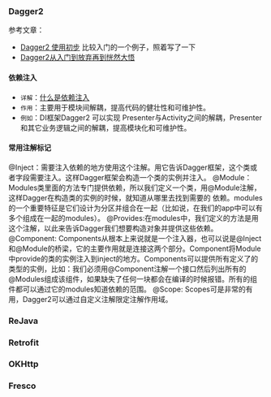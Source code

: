 ### Dagger2

参考文章：
- [Dagger2 使用初步](http://www.cnblogs.com/zhuyp1015/p/5119727.html) 比较入门的一个例子，照着写了一下
- [Dagger2从入门到放弃再到恍然大悟](http://www.jianshu.com/p/39d1df6c877d)

#### 依赖注入
- `详解`：[什么是依赖注入](https://github.com/nuisanceless/easy-java/blob/master/Java/dependency_injection.md)
- `作用`：主要用于模块间解耦，提高代码的健壮性和可维护性。
- `例如`：DI框架Dagger2 可以实现 Presenter与Activity之间的解耦，Presenter和其它业务逻辑之间的解耦，提高模块化和可维护性。

#### 常用注解标记
@Inject：需要注入依赖的地方使用这个注解。用它告诉Dagger框架，这个类或者字段需要注入。这样Dagger框架会构造一个类的实例并注入。
@Module：Modules类里面的方法专门提供依赖，所以我们定义一个类，用@Module注解，这样Dagger在构造类的实例的时候，就知道从哪里去找到需要的 依赖。modules的一个重要特征是它们设计为分区并组合在一起（比如说，在我们的app中可以有多个组成在一起的modules）。
@Provides:在modules中，我们定义的方法是用这个注解，以此来告诉Dagger我们想要构造对象并提供这些依赖。
@Component: Components从根本上来说就是一个注入器，也可以说是@Inject和@Module的桥梁，它的主要作用就是连接这两个部分。Component将Module中provide的类的实例注入到inject的地方。Components可以提供所有定义了的类型的实例，比如：我们必须用@Component注解一个接口然后列出所有的@Modules组成该组件，如果缺失了任何一块都会在编译的时候报错。所有的组件都可以通过它的modules知道依赖的范围。
@Scope: Scopes可是非常的有用，Dagger2可以通过自定义注解限定注解作用域。


### ReJava
### Retrofit
### OKHttp
### Fresco
